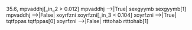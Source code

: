 35.6, mpvaddhj[_in_2 > 0.012]
mpvaddhj -->|True| sexgyymb
sexgyymb[1]
mpvaddhj -->|False| xoyrfzni
xoyrfzni[_in_3 < 0.104]
xoyrfzni -->|True| tqtfppas
tqtfppas[0]
xoyrfzni -->|False| rtttohab
rtttohab[1]

